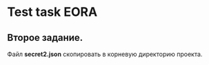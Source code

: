 # Test task EORA


## Второе задание.

Файл **secret2.json** скопировать в корневую директорию проекта.
